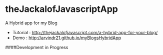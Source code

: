 theJackalofJavascriptApp
========================

A Hybrid app for my Blog


* Tutorial : http://thejackalofjavascript.com/a-hybrid-app-for-your-blog/
* Demo : http://arvindr21.github.io/myBlogsHybridApp

####Development in Progress
